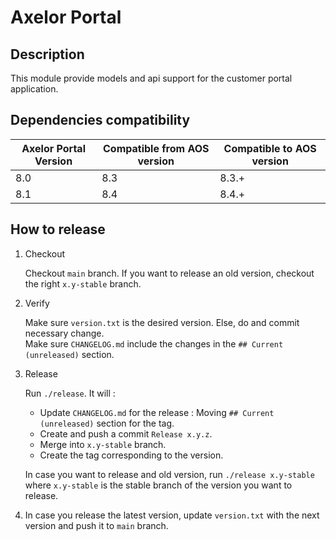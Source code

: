 # Axelor Portal

## Description

This module provide models and api support for the customer portal application.


## Dependencies compatibility


Axelor Portal Version | Compatible from AOS version | Compatible to AOS version
--- |-----------------------------| --- 
8.0 | 8.3                         | 8.3.+
8.1 | 8.4                         | 8.4.+



## How to release

1. Checkout

    Checkout `main` branch. If you want to release an old version, checkout the right `x.y-stable` branch.

2. Verify

    Make sure `version.txt` is the desired version. Else, do and commit necessary change.  
    Make sure `CHANGELOG.md` include the changes in the `## Current (unreleased)` section.

3. Release

    Run `./release`. It will :
    - Update `CHANGELOG.md` for the release : Moving `## Current (unreleased)` section for the tag.
    - Create and push a commit `Release x.y.z`.
    - Merge into `x.y-stable` branch.
    - Create the tag corresponding to the version.

    In case you want to release and old version, run `./release x.y-stable` where `x.y-stable` is the stable branch of the version you want to release.

4. In case you release the latest version, update `version.txt` with the next version and push it to `main` branch.

